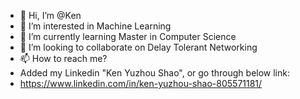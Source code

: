 - 👋 Hi, I’m @Ken
- 👀 I’m interested in Machine Learning
- 🌱 I’m currently learning Master in Computer Science
- 💞️ I’m looking to collaborate on Delay Tolerant Networking
- 📫 How to reach me? 
- Added my Linkedin "Ken Yuzhou Shao", or go through below link:
- https://www.linkedin.com/in/ken-yuzhou-shao-805571181/

<!---
KenYZShao/KenYZShao is a ✨ special ✨ repository because its `README.md` (this file) appears on your GitHub profile.
You can click the Preview link to take a look at your changes.
--->

